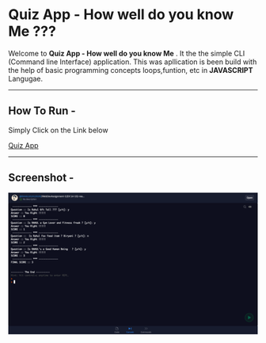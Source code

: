 # Quiz App - How well do you know Me ???
 Welcome to **Quiz App - How well do you know Me** . 
 It the the simple CLI (Command line Interface) application.
 This was apllication is been build with the help of basic programming concepts loops,funtion, etc in **JAVASCRIPT** Langugae. 

---
## How To Run -
 Simply Click on the Link below

 [Quiz App](https://repl.it/@RAHULKUVLEKAR/WebDevAssignment-1EX-14-15-readLineSynckeyInYN?embed=1&output=1#index.js)

---
## Screenshot -

![Quiz App](QuizApp-ss.png)
